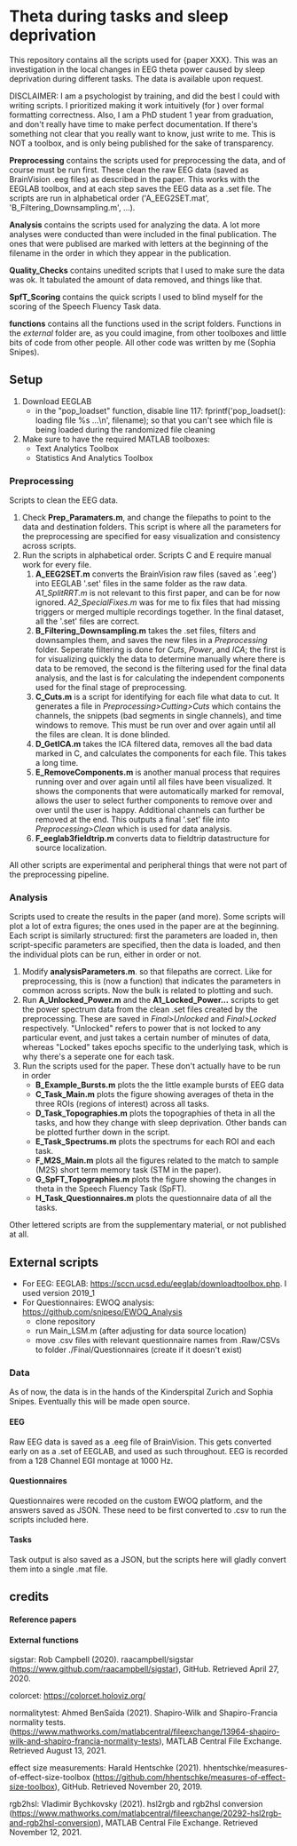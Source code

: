 # Theta during tasks and sleep deprivation
This repository contains all the scripts used for {paper XXX}. This was an investigation in the local changes in EEG theta power caused by sleep deprivation during different tasks. The data is available upon request.

DISCLAIMER: I am a psychologist by training, and did the best I could with writing scripts. I prioritized making it work intuitively (for ) over formal formatting correctness. Also, I am a PhD student 1 year from graduation, and don't really have time to make perfect documentation. If there's something not clear that you really want to know, just write to me. This is NOT a toolbox, and is only being published for the sake of transparency.

**Preprocessing** contains the scripts used for preprocessing the data, and of course must be run first. These clean the raw EEG data (saved as BrainVision .eeg files) as described in the paper. This works with the EEGLAB toolbox, and at each step saves the EEG data as a .set file. The scripts are run in alphabetical order ('A_EEG2SET.mat', 'B_Filtering_Downsampling.m', ...).

**Analysis** contains the scripts used for analyzing the data. A lot more analyses were conducted than were included in the final publication. The ones that were publised are marked with letters at the beginning of the filename in the order in which they appear in the publication.

**Quality_Checks** contains unedited scripts that I used to make sure the data was ok. It tabulated the amount of data removed, and things like that. 

**SpfT_Scoring** contains the quick scripts I used to blind myself for the scoring of the Speech Fluency Task data.

**functions** contains all the functions used in the script folders. Functions in the *external* folder are, as you could imagine, from other toolboxes and little bits of code from other people. All other code was written by me (Sophia Snipes).


## Setup
1. Download EEGLAB
    - in the "pop_loadset" function, disable line 117:  fprintf('pop_loadset(): loading file %s ...\n', filename); so that you can't see which file is being loaded during the randomized file cleaning
2. Make sure to have the required MATLAB toolboxes: 
    - Text Analytics Toolbox
    - Statistics And Analytics Toolbox

### Preprocessing
Scripts to clean the EEG data.

1. Check **Prep_Paramaters.m**, and change the filepaths to point to the data and destination folders. This script is where all the parameters for the preprocessing are specified for easy visualization and consistency across scripts.
2. Run the scripts in alphabetical order. Scripts C and E require manual work for every file.
    1. **A_EEG2SET.m** converts the BrainVision raw files (saved as '.eeg') into EEGLAB '.set' files in the same folder as the raw data. *A1_SplitRRT.m* is not relevant to this first paper, and can be for now ignored. *A2_SpecialFixes.m* was for me to fix files that had missing triggers or merged multiple recordings together. In the final dataset, all the '.set' files are correct.
    2. **B_Filtering_Downsampling.m** takes the .set files, filters and downsamples them, and saves the new files in a *Preprocessing* folder. Seperate filtering is done for *Cuts*, *Power*, and *ICA*; the first is for visualizing quickly the data to determine manually where there is data to be removed, the second is the filtering used for the final data analysis, and the last is for calculating the independent components used for the final stage of preprocessing.
    3. **C_Cuts.m** is a script for identifying for each file what data to cut. It generates a file in *Preprocessing>Cutting>Cuts* which contains the channels, the snippets (bad segments in single channels), and time windows to remove. This must be run over and over again until all the files are clean. It is done blinded.
    4. **D_GetICA.m** takes the ICA filtered data, removes all the bad data marked in C, and calculates the components for each file. This takes a long time.
    5. **E_RemoveComponents.m** is another manual process that requires running over and over again until all files have been visualized. It shows the components that were automatically marked for removal, allows the user to select further components to remove over and over until the user is happy. Additional channels can further be removed at the end. This outputs a final '.set' file into *Preprocessing>Clean* which is used for data analysis.
    6. **F_eeglab3fieldtrip.m** converts data to fieldtrip datastructure for source localization.

All other scripts are experimental and peripheral things that were not part of the preprocessing pipeline.


### Analysis
Scripts used to create the results in the paper (and more). Some scripts will plot a lot of extra figures; the ones used in the paper are at the beginning. Each script is similarly structured: first the parameters are loaded in, then script-specific parameters are specified, then the data is loaded, and then the individual plots can be run, either in order or not. 

1. Modify **analysisParameters.m**. so that filepaths are correct. Like for preprocessing, this is (now a function) that indicates the parameters in common across scripts. Now the bulk is related to plotting and such.
2. Run **A_Unlocked_Power.m** and the **A1_Locked_Power...** scripts to get the power spectrum data from the clean .set files created by the preprocessing. These are saved in *Final>Unlocked* and *Final>Locked* respectively. "Unlocked" refers to power that is not locked to any particular event, and just takes a certain number of minutes of data, whereas "Locked" takes epochs specific to the underlying task, which is why there's a seperate one for each task.
3. Run the scripts used for the paper. These don't actually have to be run in order
    - **B_Example_Bursts.m** plots the the little example bursts of EEG data
    - **C_Task_Main.m** plots the figure showing averages of theta in the three ROIs (regions of interest) across all tasks. 
    - **D_Task_Topographies.m** plots the topographies of theta in all the tasks, and how they change with sleep deprivation. Other bands can be plotted further down in the script.
    - **E_Task_Spectrums.m** plots the spectrums for each ROI and each task. 
    - **F_M2S_Main.m** plots all the figures related to the match to sample (M2S) short term memory task (STM in the paper).
    - **G_SpFT_Topographies.m** plots the figure showing the changes in theta in the Speech Fluency Task (SpFT).
    - **H_Task_Questionnaires.m** plots the questionnaire data of all the tasks.

Other lettered scripts are from the supplementary material, or not published at all. 


## External scripts

- For EEG: EEGLAB: https://sccn.ucsd.edu/eeglab/downloadtoolbox.php. I used version 2019_1
- For Questionnaires: EWOQ analysis: https://github.com/snipeso/EWOQ_Analysis 
    - clone repository
    - run Main_LSM.m (after adjusting for data source location)
    - move .csv files with relevant questionnaire names from .Raw/CSVs to folder ./Final/Questionnaires (create if it doesn't exist)

### Data
As of now, the data is in the hands of the Kinderspital Zurich and Sophia Snipes. Eventually this will be made open source.

#### EEG
Raw EEG data is saved as a .eeg file of BrainVision. This gets converted early on as a .set of EEGLAB, and used as such throughout. 
EEG is recorded from a 128 Channel EGI montage at 1000 Hz. 

#### Questionnaires
Questionnaires were recoded on the custom EWOQ platform, and the answers saved as JSON. These need to be first converted to .csv to run the scripts included here.

#### Tasks
Task output is also saved as a JSON, but the scripts here will gladly convert them into a single .mat file.


## credits

#### Reference papers

#### External functions
 sigstar: Rob Campbell (2020). raacampbell/sigstar (https://www.github.com/raacampbell/sigstar), GitHub. Retrieved April 27, 2020.

 colorcet: https://colorcet.holoviz.org/ 

 normalitytest: Ahmed BenSaïda (2021). Shapiro-Wilk and Shapiro-Francia normality tests. (https://www.mathworks.com/matlabcentral/fileexchange/13964-shapiro-wilk-and-shapiro-francia-normality-tests), MATLAB Central File Exchange. Retrieved August 13, 2021.

 effect size measurements: Harald Hentschke (2021). hhentschke/measures-of-effect-size-toolbox (https://github.com/hhentschke/measures-of-effect-size-toolbox), GitHub. Retrieved November 20, 2019.

 rgb2hsl: Vladimir Bychkovsky (2021). hsl2rgb and rgb2hsl conversion (https://www.mathworks.com/matlabcentral/fileexchange/20292-hsl2rgb-and-rgb2hsl-conversion), MATLAB Central File Exchange. Retrieved November 12, 2021.